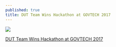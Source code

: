 ```yaml
---
published: true
title: DUT Team Wins Hackathon at GOVTECH 2017
---
```


![]({{site.baseurl}}/https://www.dut.ac.za/wp-content/uploads/2017/11/pic-story1.jpg)

[DUT Team Wins Hackathon at GOVTECH 2017](https://www.dut.ac.za/dut-it-team-wins-hackathon-at-govtech-2017/ "DUT Team Wins Hackathon at GOVTECH 2017")
